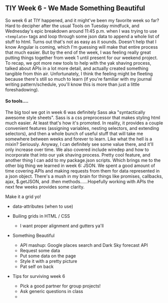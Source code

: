 ## TIY Week 6 - We Made Something Beautiful

So week 6 at TIY happened, and it might've been my favorite week so far? Hard to decipher after the usual Tools on Tuesday mindfuck, and Wednesday's epic breakdown around 11:45 p.m. when I was trying to use `<template>` tags and loop through some json data to append a whole list of stuff to html. Turns out that's not as easy as it sounds. Doesn't help that I know Angular is coming, which I'm guessing will make that entire process that much easier. But by the end of the week, I was feeling really great putting things together from week 1 until present for our weekend project. To recap, we got more new tools to help with the yak shaving process, talked about APIs in a lot more detail, and actually created something tangible from thin air. Unfortunately, I think the feeling might be fleeting because there's still so much to learn (if you're familiar with my journal writing pattern/schedule, you'll know this is more than just a little foreshadowing).

#### So tools....

The big tool we got in week 6 was definitely Sass aka "syntactically awesome style sheets". Sass is a css preprocessor that makes styling html much easier. At least that's how it's promoted. In reality, it provides a couple convenient features (assigning variables, nesting selectors, and extending selectors), and then a whole bunch of useful stuff that will take me somewhere between weeks and forever to learn. Like what the hell is a mixin? Seriously. Anyway, I can definitely see some value there, and it'll only increase over time. We also covered include wiredep and how to incorporate that into our yak shaving process. Pretty cool feature, and another thing I can add to my package.json scripts. Which brings me to the other big thing we learned in week 6: JSON. We spent a good amount of time covering APIs and making requests from them for data represented in a json object. There's a mush in my brain for things like promises, callbacks, ajax, $.getJSON, and .then methods......Hopefully working with APIs the next few weeks provides some clarity.

Make it a grid yo!

* data-attributes (when to use)
* Builing grids in HTML / CSS
  * I want proper alignment and gutters ya'll
* Something Beautiful
  * API mashup: Google places search and Dark Sky forecast API
  * Request some data
  * Put some data on the page
  * Style it with a pretty picture
  * Pat self on back

* Tips for surviving week 6
  * Pick a good partner for group projects!
  * Ask generic questions in class
  *
